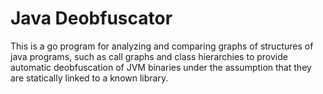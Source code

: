 Java Deobfuscator
==============

This is a go program for analyzing and comparing graphs of
structures of java programs, such as call graphs and 
class hierarchies to provide automatic deobfuscation
of JVM binaries under the assumption that they are 
statically linked to a known library.
